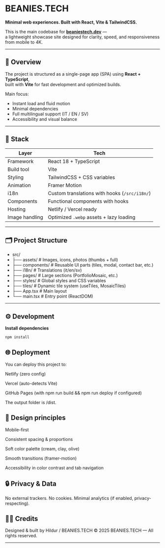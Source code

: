 # BEANIES.TECH

**Minimal web experiences. Built with React, Vite & TailwindCSS.**

This is the main codebase for [**beaniestech.dev**](https://beaniestech.dev) —  
a lightweight showcase site designed for clarity, speed, and responsiveness from mobile to 4K.

---

## 🧩 Overview

The project is structured as a single-page app (SPA) using **React + TypeScript**,  
built with **Vite** for fast development and optimized builds.

Main focus:
- Instant load and fluid motion  
- Minimal dependencies  
- Full multilingual support (IT / EN / SV)  
- Accessibility and visual balance

---

## 🧱 Stack

| Layer | Tech |
|-------|------|
| Framework | React 18 + TypeScript |
| Build tool | Vite |
| Styling | TailwindCSS + CSS variables |
| Animation | Framer Motion |
| i18n | Custom translations with hooks (`/src/i18n/`) |
| Components | Functional components with hooks |
| Hosting | Netlify / Vercel ready |
| Image handling | Optimized `.webp` assets + lazy loading |

---

## 🗂 Project Structure
- src/
- ├── assets/ # Images, icons, photos (thumbs + full)
- ├── components/ # Reusable UI parts (tiles, modal, contact bar, etc.)
- ├── i18n/ # Translations (it/en/sv)
- ├── pages/ # Large sections (PortfolioMosaic, etc.)
- ├── styles/ # Global styles and CSS variables
- ├── tiles/ # Dynamic tile system (useTiles, MosaicTiles)
- ├── App.tsx # Main layout
- └── main.tsx # Entry point (ReactDOM)


---

## ⚙️ Development

**Install dependencies**
```bash
npm install
```


## 🌐 Deployment

You can deploy this project to:

Netlify (zero config)

Vercel (auto-detects Vite)

GitHub Pages (with npm run build && npm run deploy if configured)

The output folder is /dist.

## 🎨 Design principles

Mobile-first

Consistent spacing & proportions

Soft color palette (cream, clay, olive)

Smooth transitions (framer-motion)

Accessibility in color contrast and tab navigation

## 🔒 Privacy & Data

No external trackers.
No cookies.
Minimal analytics (if enabled, privacy-respecting).

## 🧑‍💻 Credits

Designed & built by Hildur / BEANIES.TECH
© 2025 BEANIES.TECH — All rights reserved.


---




